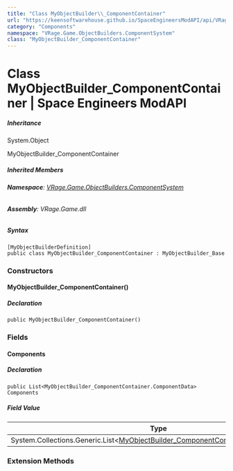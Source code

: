 ```yaml
---
title: "Class MyObjectBuilder\\_ComponentContainer"
url: "https://keensoftwarehouse.github.io/SpaceEngineersModAPI/api/VRage.Game.ObjectBuilders.ComponentSystem.MyObjectBuilder_ComponentContainer.html"
category: "Components"
namespace: "VRage.Game.ObjectBuilders.ComponentSystem"
class: "MyObjectBuilder_ComponentContainer"
---
```


# Class MyObjectBuilder\_ComponentContainer | Space Engineers ModAPI

##### Inheritance

System.Object

MyObjectBuilder\_ComponentContainer

##### Inherited Members

###### **Namespace**: [VRage.Game.ObjectBuilders.ComponentSystem](https://keensoftwarehouse.github.io/SpaceEngineersModAPI/api/VRage.Game.ObjectBuilders.ComponentSystem.html)

###### **Assembly**: VRage.Game.dll

##### Syntax

```
[MyObjectBuilderDefinition]
public class MyObjectBuilder_ComponentContainer : MyObjectBuilder_Base
```

### Constructors

#### MyObjectBuilder\_ComponentContainer()

##### Declaration

```
public MyObjectBuilder_ComponentContainer()
```

### Fields

#### Components

##### Declaration

```
public List<MyObjectBuilder_ComponentContainer.ComponentData> Components
```

##### Field Value

| Type | Description |
| --- | --- |
| System.Collections.Generic.List<[MyObjectBuilder\_ComponentContainer.ComponentData](https://keensoftwarehouse.github.io/SpaceEngineersModAPI/api/VRage.Game.ObjectBuilders.ComponentSystem.MyObjectBuilder_ComponentContainer.ComponentData.html)\> |     |

### Extension Methods